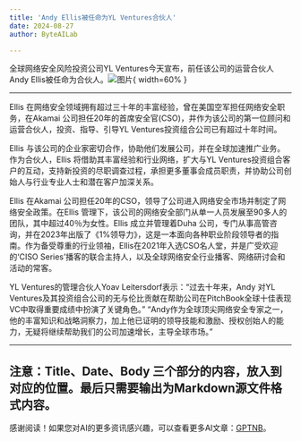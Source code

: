 ```yaml
---
title: 'Andy Ellis被任命为YL Ventures合伙人'
date: 2024-08-27
author: ByteAILab

---
```


全球网络安全风险投资公司YL Ventures今天宣布，前任该公司的运营合伙人Andy Ellis被任命为合伙人。![图片](https://ai-techpark.com/wp-content/uploads/2024/08/Andy-Ellis-960x540.jpg){ width=60% }

---
Ellis 在网络安全领域拥有超过三十年的丰富经验，曾在美国空军担任网络安全职务，在Akamai 公司担任20年的首席安全官(CSO)，并作为该公司的第一位顾问和运营合伙人，投资、指导、引导YL Ventures投资组合公司已有超过十年时间。

Ellis 与该公司的企业家密切合作，协助他们发展公司，并在全球加速推广业务。作为合伙人，Ellis 将借助其丰富经验和行业网络，扩大与YL Ventures投资组合客户的互动，支持新投资的尽职调查过程，承担更多董事会成员职责，并协助公司创始人与行业专业人士和潜在客户加深关系。

Ellis 在Akamai 公司担任20年的CSO，领导了公司进入网络安全市场并制定了网络安全政策。在Ellis 管理下，该公司的网络安全部门从单一人员发展至90多人的团队，其中超过40％为女性。Ellis 成立并管理着Duha 公司，专门从事高管咨询，并在2023年出版了《1%领导力》，这是一本面向各种职业阶段领导者的指南。作为备受尊重的行业领袖，Ellis在2021年入选CSO名人堂，并是广受欢迎的‘CISO Series’播客的联合主持人，以及全球网络安全行业播客、网络研讨会和活动的常客。

YL Ventures的管理合伙人Yoav Leitersdorf表示：“过去十年来，Andy 对YL Ventures及其投资组合公司的无与伦比贡献在帮助公司在PitchBook全球十佳表现VC中取得重要成绩中扮演了关键角色。” “Andy作为全球顶尖网络安全专家之一，他的丰富知识和战略洞察力，加上他已证明的领导技能和激励、授权创始人的能力，无疑将继续帮助我们的公司加速增长，主导全球市场。”

---

注意：Title、Date、Body 三个部分的内容，放入到对应的位置。最后只需要输出为Markdown源文件格式内容。
---
感谢阅读！如果您对AI的更多资讯感兴趣，可以查看更多AI文章：[GPTNB](https://gptnb.com)。